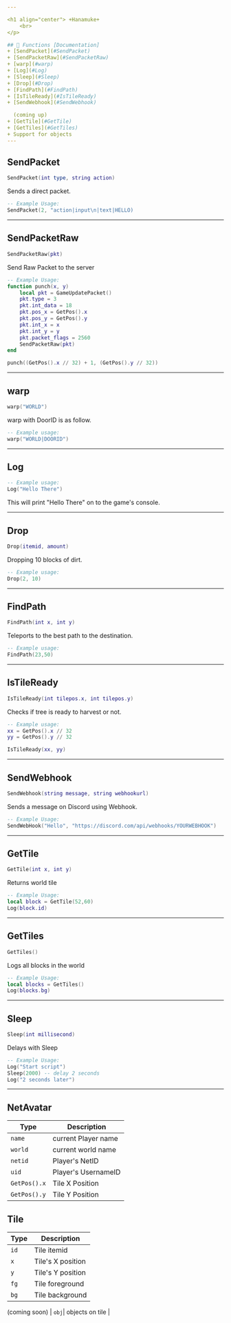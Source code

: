 ```yaml
---

<h1 align="center"> +Hanamuke+
    <br> 
</p>

## 📝 Functions [Documentation]
+ [SendPacket](#SendPacket)
+ [SendPacketRaw](#SendPacketRaw)  
+ [warp](#warp)
+ [Log](#Log)
+ [Sleep](#Sleep)
+ [Drop](#Drop)
+ [FindPath](#FindPath)
+ [IsTileReady](#IsTileReady)
+ [SendWebhook](#SendWebhook)

  (coming up)
+ [GetTile](#GetTile)
+ [GetTiles](#GetTiles)
+ Support for objects
---
```


## SendPacket
```lua
SendPacket(int type, string action)
```
Sends a direct packet.
```lua
-- Example Usage:
SendPacket(2, "action|input\n|text|HELLO)
```
---

## SendPacketRaw
```lua
SendPacketRaw(pkt)
```
Send Raw Packet to the server
```lua
-- Example Usage:
function punch(x, y)
    local pkt = GameUpdatePacket()
    pkt.type = 3
    pkt.int_data = 18
    pkt.pos_x = GetPos().x
    pkt.pos_y = GetPos().y
    pkt.int_x = x
    pkt.int_y = y
    pkt.packet_flags = 2560
    SendPacketRaw(pkt)
end

punch((GetPos().x // 32) + 1, (GetPos().y // 32))
```

---

## warp
```lua
warp("WORLD")
```

warp with DoorID is as follow.
```lua
-- Example usage:
warp("WORLD|DOORID")
```

---

## Log
```lua
-- Example usage:
Log("Hello There")
```
This will print "Hello There" on to the game's console.

---

## Drop
```lua
Drop(itemid, amount)
```
Dropping 10 blocks of dirt.
```lua
-- Example usage:
Drop(2, 10)
```

---

## FindPath
```lua
FindPath(int x, int y)
```
Teleports to the best path to the destination.
```lua
-- Example usage:
FindPath(23,50)
```

---

## IsTileReady
```lua
IsTileReady(int tilepos.x, int tilepos.y)
```
Checks if tree is ready to harvest or not. 
```lua
-- Example usage:
xx = GetPos().x // 32
yy = GetPos().y // 32

IsTileReady(xx, yy)
```

---

## SendWebhook
```lua
SendWebhook(string message, string webhookurl)
```
Sends a message on Discord using Webhook.
```lua
-- Example Usage:
SendWebHook("Hello", "https://discord.com/api/webhooks/YOURWEBHOOK")
```

---

## GetTile
```lua
GetTile(int x, int y)
```
Returns world tile
```lua
-- Example Usage:
local block = GetTile(52,60)
Log(block.id)
```

---

## GetTiles
```lua
GetTiles()
```
Logs all blocks in the world
```lua
-- Example Usage:
local blocks = GetTiles()
Log(blocks.bg)
```

---

## Sleep
```lua
Sleep(int millisecond)
```
Delays with Sleep
```lua
-- Example Usage:
Log("Start script")
Sleep(2000) -- delay 2 seconds
Log("2 seconds later")
```

---

## **NetAvatar**
| Type      | Description |
| --------- | ----------- |
| `name`| current Player name |
| `world`| current world name |
| `netid`| Player's NetID |
| `uid`     | Player's UsernameID |
| `GetPos().x`| Tile X Position |     
| `GetPos().y`| Tile Y Position 

## **Tile**
| Type      | Description |
| --------- | ----------- |
| `id`| Tile itemid |
| `x`| Tile's X position |
| `y`| Tile's Y position |
| `fg`| Tile foreground |
| `bg`| Tile background |

(coming soon)
| `obj`| objects on tile |



